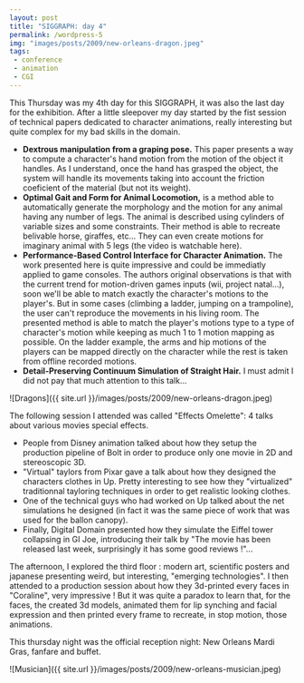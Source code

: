 ```yaml
---
layout: post
title: "SIGGRAPH: day 4"
permalink: /wordpress-5
img: "images/posts/2009/new-orleans-dragon.jpeg"
tags:
 - conference
 - animation
 - CGI
---
```


This Thursday was my 4th day for this SIGGRAPH, it was also the last day for the exhibition. After a little sleepover my day started by the fist session of technical papers dedicated to character animations, really interesting but quite complex for my bad skills in the domain.
 - **Dextrous manipulation from a graping pose.** This paper presents a way to compute a character's hand motion from the motion of the object it handles. As I understand, once the hand has grasped the object, the system will handle its movements taking into account the friction coeficient of the material (but not its weight).
 - **Optimal Gait and Form for Animal Locomotion,** is a method able to automatically generate the morphology and the motion for any animal having any number of legs. The animal is described using cylinders of variable sizes and some constraints. Their method is able to recreate belivable horse, giraffes, etc... They can even create motions for imaginary animal with 5 legs (the video is watchable here).
 - **Performance-Based Control Interface for Character Animation.** The work presented here is quite impressive and could be immediatly applied to game consoles. The authors original observations is that with the current trend for motion-driven games inputs (wii, project natal...), soon we'll be able to match exactly the character's motions to the player's. But in some cases (climbing a ladder, jumping on a trampoline), the user can't reproduce the movements in his living room. The presented method is able to match the player's motions type to a type of character's motion while keeping as much 1 to 1 motion mapping as possible. On the ladder example, the arms and hip motions of the players can be mapped directly on the character while the rest is taken from offline recorded motions.
 - **Detail-Preserving Continuum Simulation of Straight Hair.** I must admit I did not pay that much attention to this talk...
 
 ![Dragons]({{ site.url }}/images/posts/2009/new-orleans-dragon.jpeg)
 
The following session I attended was called "Effects Omelette": 4 talks about various movies special effects.
 - People from Disney animation talked about how they setup the production pipeline of Bolt in order to produce only one movie in 2D and stereoscopic 3D.
 - "Virtual" taylors from Pixar gave a talk about how they designed the characters clothes in Up. Pretty interesting to see how they "virtualized" traditionnal tayloring techniques in order to get realistic looking clothes.
 - One of the technical guys who had worked on Up talked about the net simulations he designed (in fact it was the same piece of work that was used for the ballon canopy).
 - Finally, Digital Domain presented how they simulate the Eiffel tower collapsing in GI Joe, introducing their talk by "The movie has been released last week, surprisingly it has some good reviews !"...
 
The afternoon, I explored the third floor : modern art, scientific posters and japanese presenting weird, but interesting, "emerging technologies". I then attended to a production session about how they 3d-printed every faces in "Coraline", very impressive ! But it was quite a paradox to learn that, for the faces, the created 3d models, animated them for lip synching and facial expression and then printed every frame to recreate, in stop motion, those animations.
 
This thursday night was the official reception night: New Orleans Mardi Gras, fanfare and buffet.

![Musician]({{ site.url }}/images/posts/2009/new-orleans-musician.jpeg)